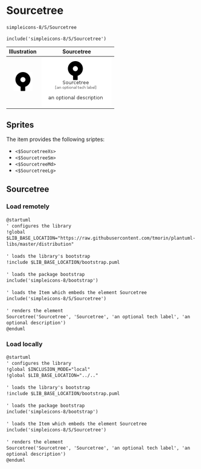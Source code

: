 # Sourcetree


```text
simpleicons-8/S/Sourcetree
```

```text
include('simpleicons-8/S/Sourcetree')
```



| Illustration | Sourcetree |
| :---: | :---: |
| ![illustration for Illustration](../../simpleicons-8/S/Sourcetree.png) | ![illustration for Sourcetree](../../simpleicons-8/S/Sourcetree.Local.png) |



## Sprites
The item provides the following sriptes:

- `<$SourcetreeXs>`
- `<$SourcetreeSm>`
- `<$SourcetreeMd>`
- `<$SourcetreeLg>`





## Sourcetree

### Load remotely
```plantuml
@startuml
' configures the library
!global $LIB_BASE_LOCATION="https://raw.githubusercontent.com/tmorin/plantuml-libs/master/distribution"

' loads the library's bootstrap
!include $LIB_BASE_LOCATION/bootstrap.puml

' loads the package bootstrap
include('simpleicons-8/bootstrap')

' loads the Item which embeds the element Sourcetree
include('simpleicons-8/S/Sourcetree')

' renders the element
Sourcetree('Sourcetree', 'Sourcetree', 'an optional tech label', 'an optional description')
@enduml
```

### Load locally
```plantuml
@startuml
' configures the library
!global $INCLUSION_MODE="local"
!global $LIB_BASE_LOCATION="../.."

' loads the library's bootstrap
!include $LIB_BASE_LOCATION/bootstrap.puml

' loads the package bootstrap
include('simpleicons-8/bootstrap')

' loads the Item which embeds the element Sourcetree
include('simpleicons-8/S/Sourcetree')

' renders the element
Sourcetree('Sourcetree', 'Sourcetree', 'an optional tech label', 'an optional description')
@enduml
```

